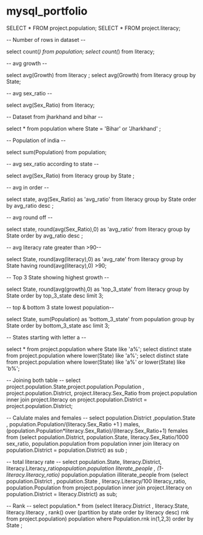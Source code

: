 # mysql_portfolio

SELECT * FROM project.population;
SELECT * FROM project.literacy;

-- Number of rows in dataset --

select count(*) from population;
select count(*) from literacy;

-- avg growth --

select avg(Growth) from literacy ;
select avg(Growth) from literacy group by State;

-- avg sex_ratio --

select avg(Sex_Ratio) from literacy;

-- Dataset from jharkhand and bihar --

select * from population where State = 'Bihar' or 'Jharkhand' ;

-- Population of india --

select sum(Population) from population;

-- avg sex_ratio according to state --

select avg(Sex_Ratio) from literacy group by State ;

-- avg in order --

select state, avg(Sex_Ratio) as 'avg_ratio' from literacy group by State order by avg_ratio desc ;

-- avg round off --

select state, round(avg(Sex_Ratio),0) as 'avg_ratio' from literacy group by State order by avg_ratio desc ;

-- avg literacy rate greater than >90--

select State, round(avg(literacy),0) as 'avg_rate' from literacy group by State having round(avg(literacy),0) >90;

-- Top 3 State showing highest growth --

select State, round(avg(growth),0) as 'top_3_state' from literacy group by State order by top_3_state desc limit 3;

-- top & bottom 3 state lowest population--

select State, sum(Population) as 'bottom_3_state' from population group by State order by bottom_3_state asc limit 3;

-- States starting with letter a --

select * from project.population where State like 'a%';
select distinct state from project.population where lower(State) like 'a%';
select distinct state from project.population where lower(State) like 'a%' or lower(State) like 'b%';

-- Joining both table --
select project.population.State,project.population.Population , project.population.District, project.literacy.Sex_Ratio from project.population inner join project.literacy on project.population.District = project.population.District;

-- Calulate males and females --
select population.District ,population.State , population.Population/(literacy.Sex_Ratio +1 ) males, (population.Population*literacy.Sex_Ratio)/(literacy.Sex_Ratio+1) females from 
(select population.District, population.State, literacy.Sex_Ratio/1000 sex_ratio, population.population from population inner join literacy on population.District = population.District) as sub ;

-- total literacy rate --
select population.State, literacy.District, literacy.Literacy_ratio*population.population literate_people , (1-literacy.literacy_ratio)* population.population illiterate_people from 
(select population.District , population.State , literacy.Literacy/100 literacy_ratio, population.Population from project.population inner join project.literacy on population.District = literacy.District) as sub;

-- Rank --
select population.* from (select literacy.District , literacy.State, literacy.literacy , rank() over (partition by state order by literacy desc) rnk from project.population) population 
where Population.rnk in(1,2,3) order by State ;

 
